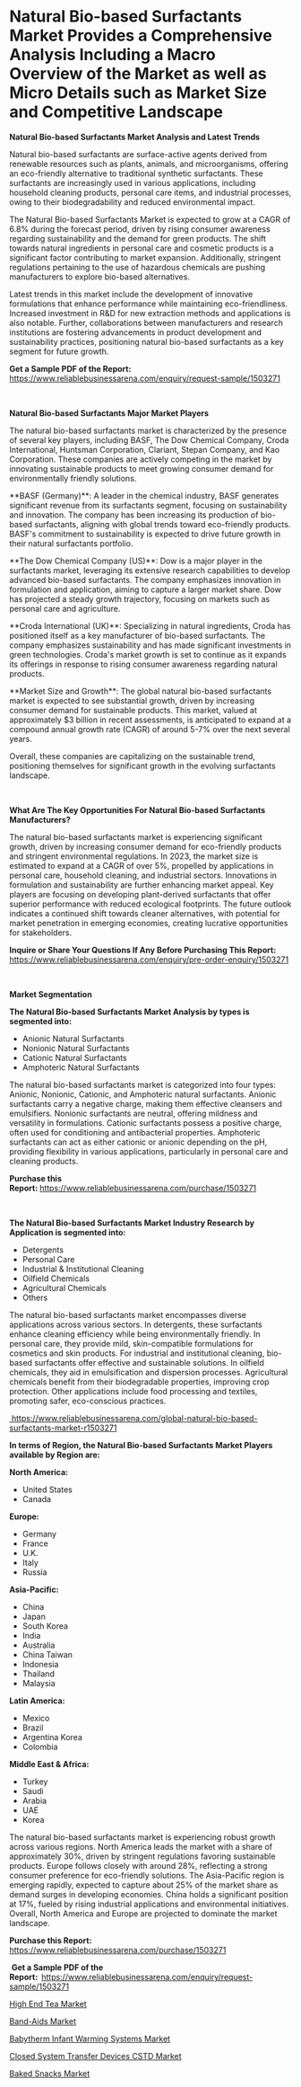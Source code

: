 <p><h1>Natural Bio-based Surfactants Market Provides a Comprehensive Analysis Including a Macro Overview of the Market as well as Micro Details such as Market Size and Competitive Landscape</h1></p><p><strong>Natural Bio-based Surfactants Market Analysis and Latest Trends</strong></p>
<p><p>Natural bio-based surfactants are surface-active agents derived from renewable resources such as plants, animals, and microorganisms, offering an eco-friendly alternative to traditional synthetic surfactants. These surfactants are increasingly used in various applications, including household cleaning products, personal care items, and industrial processes, owing to their biodegradability and reduced environmental impact.</p><p>The Natural Bio-based Surfactants Market is expected to grow at a CAGR of 6.8% during the forecast period, driven by rising consumer awareness regarding sustainability and the demand for green products. The shift towards natural ingredients in personal care and cosmetic products is a significant factor contributing to market expansion. Additionally, stringent regulations pertaining to the use of hazardous chemicals are pushing manufacturers to explore bio-based alternatives. </p><p>Latest trends in this market include the development of innovative formulations that enhance performance while maintaining eco-friendliness. Increased investment in R&D for new extraction methods and applications is also notable. Further, collaborations between manufacturers and research institutions are fostering advancements in product development and sustainability practices, positioning natural bio-based surfactants as a key segment for future growth.</p></p>
<p><strong>Get a Sample PDF of the Report:&nbsp;</strong> <a href="https://www.reliablebusinessarena.com/enquiry/request-sample/1503271?utm_campaign=1174&utm_medium=2&utm_source=Github&utm_content=ia&utm_term=27092024&utm_id=natural-bio-based-surfactants">https://www.reliablebusinessarena.com/enquiry/request-sample/1503271</a></p>
<p>&nbsp;</p>
<p><strong>Natural Bio-based Surfactants Major Market Players</strong></p>
<p><p>The natural bio-based surfactants market is characterized by the presence of several key players, including BASF, The Dow Chemical Company, Croda International, Huntsman Corporation, Clariant, Stepan Company, and Kao Corporation. These companies are actively competing in the market by innovating sustainable products to meet growing consumer demand for environmentally friendly solutions.</p><p>**BASF (Germany)**: A leader in the chemical industry, BASF generates significant revenue from its surfactants segment, focusing on sustainability and innovation. The company has been increasing its production of bio-based surfactants, aligning with global trends toward eco-friendly products. BASF's commitment to sustainability is expected to drive future growth in their natural surfactants portfolio.</p><p>**The Dow Chemical Company (US)**: Dow is a major player in the surfactants market, leveraging its extensive research capabilities to develop advanced bio-based surfactants. The company emphasizes innovation in formulation and application, aiming to capture a larger market share. Dow has projected a steady growth trajectory, focusing on markets such as personal care and agriculture.</p><p>**Croda International (UK)**: Specializing in natural ingredients, Croda has positioned itself as a key manufacturer of bio-based surfactants. The company emphasizes sustainability and has made significant investments in green technologies. Croda's market growth is set to continue as it expands its offerings in response to rising consumer awareness regarding natural products.</p><p>**Market Size and Growth**: The global natural bio-based surfactants market is expected to see substantial growth, driven by increasing consumer demand for sustainable products. This market, valued at approximately $3 billion in recent assessments, is anticipated to expand at a compound annual growth rate (CAGR) of around 5-7% over the next several years.</p><p>Overall, these companies are capitalizing on the sustainable trend, positioning themselves for significant growth in the evolving surfactants landscape.</p></p>
<p>&nbsp;</p>
<p><strong>What Are The Key Opportunities For Natural Bio-based Surfactants Manufacturers?</strong></p>
<p><p>The natural bio-based surfactants market is experiencing significant growth, driven by increasing consumer demand for eco-friendly products and stringent environmental regulations. In 2023, the market size is estimated to expand at a CAGR of over 5%, propelled by applications in personal care, household cleaning, and industrial sectors. Innovations in formulation and sustainability are further enhancing market appeal. Key players are focusing on developing plant-derived surfactants that offer superior performance with reduced ecological footprints. The future outlook indicates a continued shift towards cleaner alternatives, with potential for market penetration in emerging economies, creating lucrative opportunities for stakeholders.</p></p>
<p><strong>Inquire or Share Your Questions If Any Before Purchasing This Report:</strong> <a href="https://www.reliablebusinessarena.com/enquiry/pre-order-enquiry/1503271?utm_campaign=1174&utm_medium=2&utm_source=Github&utm_content=ia&utm_term=27092024&utm_id=natural-bio-based-surfactants">https://www.reliablebusinessarena.com/enquiry/pre-order-enquiry/1503271</a></p>
<p>&nbsp;</p>
<p><strong>Market Segmentation</strong></p>
<p><strong>The Natural Bio-based Surfactants Market Analysis by types is segmented into:</strong></p>
<p><ul><li>Anionic Natural Surfactants</li><li>Nonionic Natural Surfactants</li><li>Cationic Natural Surfactants</li><li>Amphoteric Natural Surfactants</li></ul></p>
<p><p>The natural bio-based surfactants market is categorized into four types: Anionic, Nonionic, Cationic, and Amphoteric natural surfactants. Anionic surfactants carry a negative charge, making them effective cleansers and emulsifiers. Nonionic surfactants are neutral, offering mildness and versatility in formulations. Cationic surfactants possess a positive charge, often used for conditioning and antibacterial properties. Amphoteric surfactants can act as either cationic or anionic depending on the pH, providing flexibility in various applications, particularly in personal care and cleaning products.</p></p>
<p><strong>Purchase this Report:&nbsp;</strong><a href="https://www.reliablebusinessarena.com/purchase/1503271?utm_campaign=1174&utm_medium=2&utm_source=Github&utm_content=ia&utm_term=27092024&utm_id=natural-bio-based-surfactants">https://www.reliablebusinessarena.com/purchase/1503271</a></p>
<p>&nbsp;</p>
<p><strong>The Natural Bio-based Surfactants Market Industry Research by Application is segmented into:</strong></p>
<p><ul><li>Detergents</li><li>Personal Care</li><li>Industrial & Institutional Cleaning</li><li>Oilfield Chemicals</li><li>Agricultural Chemicals</li><li>Others</li></ul></p>
<p><p>The natural bio-based surfactants market encompasses diverse applications across various sectors. In detergents, these surfactants enhance cleaning efficiency while being environmentally friendly. In personal care, they provide mild, skin-compatible formulations for cosmetics and skin products. For industrial and institutional cleaning, bio-based surfactants offer effective and sustainable solutions. In oilfield chemicals, they aid in emulsification and dispersion processes. Agricultural chemicals benefit from their biodegradable properties, improving crop protection. Other applications include food processing and textiles, promoting safer, eco-conscious practices.</p></p>
<p><a href="https://www.reliablebusinessarena.com/global-natural-bio-based-surfactants-market-r1503271?utm_campaign=1174&utm_medium=2&utm_source=Github&utm_content=ia&utm_term=27092024&utm_id=natural-bio-based-surfactants">&nbsp;https://www.reliablebusinessarena.com/global-natural-bio-based-surfactants-market-r1503271</a></p>
<p><strong>In terms of Region, the Natural Bio-based Surfactants Market Players available by Region are:</strong></p>
<p>
    <p> <strong> North America: </strong>
        <ul>
            <li>United States</li>
            <li>Canada</li>
        </ul>
        </p> 
    <p> <strong> Europe: </strong>
        <ul>
            <li>Germany</li>
            <li>France</li>
            <li>U.K.</li>
            <li>Italy</li>
            <li>Russia</li>
        </ul>
        </p> 
    <p> <strong> Asia-Pacific: </strong>
        <ul>
            <li>China</li>
            <li>Japan</li>
            <li>South Korea</li>
            <li>India</li>
            <li>Australia</li>
            <li>China Taiwan</li>
            <li>Indonesia</li>
            <li>Thailand</li>
            <li>Malaysia</li>
        </ul>
        </p> 
    <p> <strong> Latin America: </strong>
        <ul>
            <li>Mexico</li>
            <li>Brazil</li>
            <li>Argentina Korea</li>
            <li>Colombia</li>
        </ul>
        </p> 
    <p> <strong> Middle East & Africa: </strong>
        <ul>
            <li>Turkey</li>
            <li>Saudi</li>
            <li>Arabia</li>
            <li>UAE</li>
            <li>Korea</li>
        </ul>
    </p>
    </p>
<p><p>The natural bio-based surfactants market is experiencing robust growth across various regions. North America leads the market with a share of approximately 30%, driven by stringent regulations favoring sustainable products. Europe follows closely with around 28%, reflecting a strong consumer preference for eco-friendly solutions. The Asia-Pacific region is emerging rapidly, expected to capture about 25% of the market share as demand surges in developing economies. China holds a significant position at 17%, fueled by rising industrial applications and environmental initiatives. Overall, North America and Europe are projected to dominate the market landscape.</p></p>
<p><strong>Purchase this Report: </strong><a href="https://www.reliablebusinessarena.com/purchase/1503271?utm_campaign=1174&utm_medium=2&utm_source=Github&utm_content=ia&utm_term=27092024&utm_id=natural-bio-based-surfactants">https://www.reliablebusinessarena.com/purchase/1503271</a></p>
<p>&nbsp;<strong>Get a Sample PDF of the Report:&nbsp;&nbsp;</strong><a href="https://www.reliablebusinessarena.com/enquiry/request-sample/1503271?utm_campaign=1174&utm_medium=2&utm_source=Github&utm_content=ia&utm_term=27092024&utm_id=natural-bio-based-surfactants">https://www.reliablebusinessarena.com/enquiry/request-sample/1503271</a></p>
<p><strong></strong></p>
<p><p><a href="https://www.linkedin.com/pulse/global-high-end-tea-market-sector2024-2031-metrics-strategic-auh8e?trackingId=rFpYUCdyS%2FGUXZrD%2FdSwUA%3D%3D&utm_campaign=1174&utm_medium=2&utm_source=Github&utm_content=ia&utm_term=27092024&utm_id=natural-bio-based-surfactants">High End Tea Market</a></p><p><a href="https://issuu.com/reportprime-2/docs/band-aids-market-size-2030.pptx_f7dd697a266364?utm_campaign=1174&utm_medium=2&utm_source=Github&utm_content=ia&utm_term=27092024&utm_id=natural-bio-based-surfactants">Band-Aids Market</a></p><p><a href="https://issuu.com/reportprime-2/docs/babytherm-infant-warming-systems-ma_cfeee47c366eab?utm_campaign=1174&utm_medium=2&utm_source=Github&utm_content=ia&utm_term=27092024&utm_id=natural-bio-based-surfactants">Babytherm Infant Warming Systems Market</a></p><p><a href="https://www.linkedin.com/pulse/closed-system-transfer-devices-cstd-market-strategic-insights-g39se?trackingId=FSQSepEsQ7etLCjEnotAcg%3D%3D&utm_campaign=1174&utm_medium=2&utm_source=Github&utm_content=ia&utm_term=27092024&utm_id=natural-bio-based-surfactants">Closed System Transfer Devices CSTD Market</a></p><p><a href="https://www.linkedin.com/pulse/navigating-global-baked-snacks-market-landscape-trends-forecasts-bzvje?trackingId=vK4ZKb3iQzKgArN4MoLBXg%3D%3D&utm_campaign=1174&utm_medium=2&utm_source=Github&utm_content=ia&utm_term=27092024&utm_id=natural-bio-based-surfactants">Baked Snacks Market</a></p></p>
